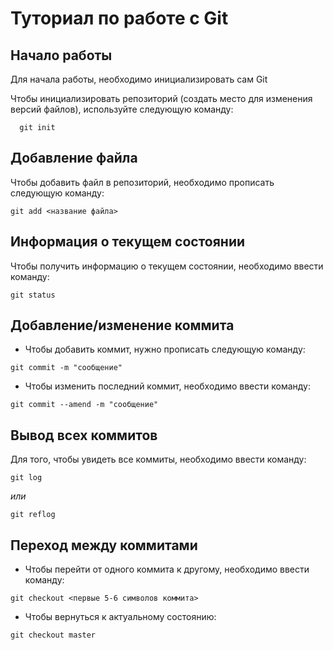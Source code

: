 # Туториал по работе с Git

## Начало работы

Для начала работы, необходимо инициализировать сам Git

Чтобы инициализировать репозиторий (создать место для изменения версий файлов), используйте следующую команду: 

```
  git init
```

## Добавление файла

Чтобы добавить файл в репозиторий, необходимо прописать следующую команду:

```
git add <название файла>
```

## Информация о текущем состоянии

Чтобы получить информацию о текущем состоянии, необходимо ввести команду:

```
git status
```

## Добавление/изменение коммита

+ Чтобы добавить коммит, нужно прописать следующую команду:

```
git commit -m "сообщение"
```
+ Чтобы изменить последний коммит, необходимо ввести команду:

```
git commit --amend -m "сообщение"
```

## Вывод всех коммитов

Для того, чтобы увидеть все коммиты, необходимо ввести команду:

```
git log
```
*или*
```
git reflog
```

## Переход между коммитами

* Чтобы перейти от одного коммита к другому, необходимо ввести команду:

```
git checkout <первые 5-6 символов коммита>
```
* Чтобы вернуться к актуальному состоянию:
  
```
git checkout master
```
